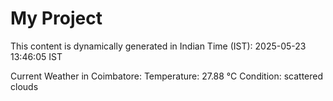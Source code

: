 # My Project

This content is dynamically generated in Indian Time (IST): 2025-05-23 13:46:05 IST


Current Weather in Coimbatore:
Temperature: 27.88 °C
Condition: scattered clouds

